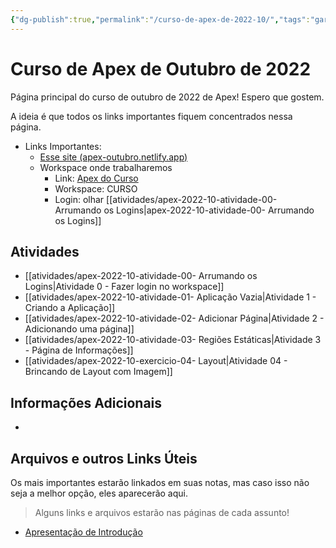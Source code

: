 ```yaml
---
{"dg-publish":true,"permalink":"/curso-de-apex-de-2022-10/","tags":"gardenEntry","dgHomeLink":true,"dgPassFrontmatter":false}
---
```


# Curso de Apex de Outubro de 2022

Página principal do curso de outubro de 2022 de Apex! Espero que gostem.

A ideia é que todos os links importantes fiquem concentrados nessa página.
- Links Importantes:
	- [Esse site (apex-outubro.netlify.app)](https://apex-outubro.netlify.app/)
	- Workspace onde trabalharemos
		- Link: [Apex do Curso](https://lt62zoyhm5qugno-dbcursoapex.adb.sa-saopaulo-1.oraclecloudapps.com/ords/f?p=4500)
		- Workspace: CURSO
		- Login: olhar [[atividades/apex-2022-10-atividade-00- Arrumando os Logins|apex-2022-10-atividade-00- Arrumando os Logins]]

## Atividades
- [[atividades/apex-2022-10-atividade-00- Arrumando os Logins|Atividade 0 - Fazer login no workspace]]
- [[atividades/apex-2022-10-atividade-01- Aplicação Vazia|Atividade 1 - Criando a Aplicação]]
- [[atividades/apex-2022-10-atividade-02- Adicionar Página|Atividade 2 - Adicionando uma página]]
- [[atividades/apex-2022-10-atividade-03- Regiões Estáticas|Atividade 3 - Página de Informações]]
- [[atividades/apex-2022-10-exercicio-04- Layout|Atividade 04 - Brincando de Layout com Imagem]]

## Informações Adicionais
- 



## Arquivos e outros Links Úteis
Os mais importantes estarão linkados em suas notas, mas caso isso não seja a melhor opção, eles aparecerão aqui.
 > Alguns links e arquivos estarão nas páginas de cada assunto!

- [Apresentação de Introdução](https://www.dropbox.com/t/HrxZgsIU5sU1aS3O)